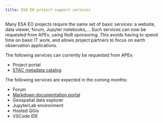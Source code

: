 ```yaml
---
title: ESA EO project support services
---
```


Many ESA EO projects require the same set of basic services: a website, data viewer, forum, Jupyter notebooks,...
Such services can now be requested from APEx, using NoR sponsoring. This avoids having to spend time on basic IT work, 
and allows project partners to focus on earth observation applications.

The following services can currently be requested from APEx:

- Project portal
- [STAC metadata catalog](./instantiation/catalog.qmd)


The following services are expected in the coming months:

- Forum
- [Markdown documentation portal](./instantiation/documentation.qmd)
- Geospatial data explorer
- JupyterLab environment
- Hosted QGis
- VSCode IDE